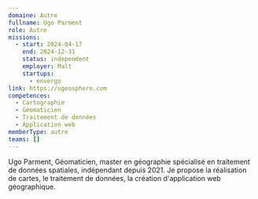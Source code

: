 ```yaml
---
domaine: Autre
fullname: Ugo Parment
role: Autre
missions:
  - start: 2024-04-17
    end: 2024-12-31
    status: independent
    employer: Malt
    startups:
      - envergo
link: https://ugeosphere.com
competences:
  - Cartographie
  - Géomaticien
  - Traitement de données
  - Application web
memberType: autre
teams: []
---
```

Ugo Parment, Géomaticien, master en géographie spécialisé en traitement de données spatiales, indépendant depuis 2021.
Je propose la réalisation de cartes, le traitement de données, la création d'application web géographique.

